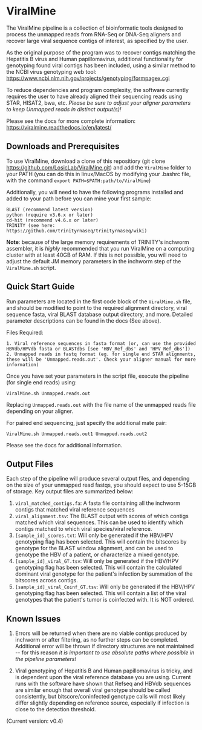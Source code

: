 ViralMine
=============

The ViralMine pipeline is a collection of bioinformatic tools designed to process the unmapped reads from RNA-Seq or DNA-Seq aligners and recover large viral sequence contigs of interest, as specified by the user. 

As the original purpose of the program was to recover contigs matching the Hepatitis B virus and Human papillomavirus, additional functionality for genotyping found viral contigs has been included, using a similar method to the NCBI virus genotyping web tool: https://www.ncbi.nlm.nih.gov/projects/genotyping/formpagex.cgi

To reduce dependencies and program complexity, the software currently requires the user to have already aligned their sequencing reads using STAR, HISAT2, bwa, etc. *Please be sure to adjust your aligner parameters to keep Unmapped reads in distinct output(s)!*

Please see the docs for more complete information: https://viralmine.readthedocs.io/en/latest/


## Downloads and Prerequisites ##

To use ViralMine, download a clone of this repositiory (git clone https://github.com/LosicLab/ViralMine.git) and add the `ViralMine` folder to your PATH (you can do this in linux/MacOS by modifying your .bashrc file, with the command `export PATH=$PATH:path/to/ViralMine`)

Additionally, you will need to have the following programs installed and added to your path before you can mine your first sample:

```
BLAST (recommend latest version)
python (require v3.6.x or later)
cd-hit (recommend v4.6.x or later)
TRINITY (see here: https://github.com/trinityrnaseq/trinityrnaseq/wiki)
```

**Note**: because of the large memory requirements of TRINITY's inchworm assembler, it is *highly* recommended that you run ViralMine on a computing cluster with at least 40GB of RAM. If this is not possible, you will need to adjust the default JM memory parameters in the inchworm step of the `ViralMine.sh` script.   


## Quick Start Guide ##

Run parameters are located in the first code block of the `ViralMine.sh` file, and should be modified to point to the required alignment directory, viral sequence fasta, viral BLAST database output directory, and more. Detailed parameter descriptions can be found in the docs (See above).

Files Required:

```
1. Viral reference sequences in fasta format (or, can use the provided HBVdb/HPVdb fasta or BLASTdbs [see 'HBV_Ref_dbs' and 'HPV_Ref_dbs'])
2. Unmapped reads in fastq format (eg. for single end STAR alignments, these will be 'Unmapped.reads.out'. Check your aligner manual for more information)
```

Once you have set your parameters in the script file, execute the pipeline (for single end reads) using:

```
ViralMine.sh Unmapped.reads.out
```

Replacing `Unmapped.reads.out` with the file name of the unmapped reads file depending on your aligner.

For paired end sequencing, just specify the additional mate pair:

```
ViralMine.sh Unmapped.reads.out1 Unmapped.reads.out2
```

Please see the docs for additional information.


## Output Files ##

Each step of the pipeline will produce several output files, and depending on the size of your unmapped read fastqs, you should expect to use 5-15GB of storage. Key output files are summarized below:

1. `viral_matched_contigs.fa`: A fasta file containing all the inchworm contigs that matched viral reference sequences
2. `viral_alignment.tsv`: The BLAST output with scores of which contigs matched which viral sequences. This can be used to identify which contigs matched to which viral species/viral reference.
3. `[sample_id]_scores.txt`: Will only be generated if the HBV/HPV genotyping flag has been selected. This will contain the bitscores by genotype for the BLAST window alignment, and can be used to genotype the HBV of a patient, or characterize a mixed genotype.
4. `[sample_id]_viral_GT.tsv`: Will only be generated if the HBV/HPV genotyping flag has been selected. This will contain the calculated dominant viral genotype for the patient's infection by summation of the bitscores across contigs.
5. `[sample_id]_viral_Coinf_GT.tsv`: Will only be generated if the HBV/HPV genotyping flag has been selected. This will contain a list of the viral genotypes that the patient's tumor is coinfected with. It is NOT ordered. 

## Known Issues ##

1. Errors will be returned when there are no viable contigs produced by inchworm or after filtering, as no further steps can be completed. Additional error will be thrown if directory structures are not maintained -- for this reason *it is important to use absolute paths where possible in the pipeline parameters!*

2. Viral genotyping of Hepatitis B and Human papillomavirus is tricky, and is dependent upon the viral reference database you are using. Current runs with the software have shown that Refseq and HBVdb sequences are similar enough that overall viral genotype should be called consistently, but bitscore/coninfected genotype calls will most likely differ slightly depending on reference source, especially if infection is close to the detection threshold. 


(Current version: v0.4)
